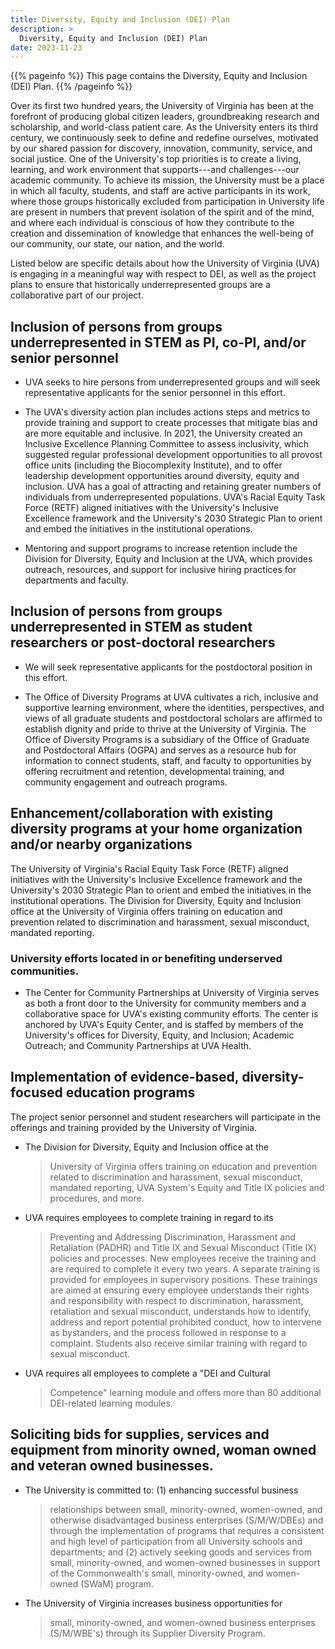 ```yaml
---
title: Diversity, Equity and Inclusion (DEI) Plan 
description: >
  Diversity, Equity and Inclusion (DEI) Plan 
date: 2023-11-23
---
```


{{% pageinfo %}}
This page contains the Diversity, Equity and Inclusion (DEI) Plan.
{{% /pageinfo %}}


Over its first two hundred years, the University of Virginia has been at
the forefront of producing global citizen leaders, groundbreaking
research and scholarship, and world-class patient care. As the
University enters its third century, we continuously seek to define and
redefine ourselves, motivated by our shared passion for discovery,
innovation, community, service, and social justice. One of the
University's top priorities is to create a living, learning, and work
environment that supports---and challenges---our academic community. To
achieve its mission, the University must be a place in which all
faculty, students, and staff are active participants in its work, where
those groups historically excluded from participation in University life
are present in numbers that prevent isolation of the spirit and of the
mind, and where each individual is conscious of how they contribute to
the creation and dissemination of knowledge that enhances the well-being
of our community, our state, our nation, and the world.

Listed below are specific details about how the University of Virginia
(UVA) is engaging in a meaningful way with respect to DEI, as well as
the project plans to ensure that historically underrepresented groups
are a collaborative part of our project.

## Inclusion of persons from groups underrepresented in STEM as PI, co-PI, and/or senior personnel

-   UVA seeks to hire persons from underrepresented groups and will seek
    representative applicants for the senior personnel in this effort.

-   The UVA's diversity action plan includes actions steps and metrics
    to provide training and support to create processes that mitigate
    bias and are more equitable and inclusive. In 2021, the University
    created an Inclusive Excellence Planning Committee to assess
    inclusivity, which suggested regular professional development
    opportunities to all provost office units (including the
    Biocomplexity Institute), and to offer leadership development
    opportunities around diversity, equity and inclusion. UVA has a goal
    of attracting and retaining greater numbers of individuals from
    underrepresented populations. UVA's Racial Equity Task Force (RETF)
    aligned initiatives with the University\'s Inclusive Excellence
    framework and the University\'s 2030 Strategic Plan to orient and
    embed the initiatives in the institutional operations.

-   Mentoring and support programs to increase retention include the
    Division for Diversity, Equity and Inclusion at the UVA, which
    provides outreach, resources, and support for inclusive hiring
    practices for departments and faculty.

## Inclusion of persons from groups underrepresented in STEM as student researchers or post-doctoral researchers

-   We will seek representative applicants for the postdoctoral position
    in this effort.

-   The Office of Diversity Programs at UVA cultivates a rich, inclusive
    and supportive learning environment, where the identities,
    perspectives, and views of all graduate students and postdoctoral
    scholars are affirmed to establish dignity and pride to thrive at
    the University of Virginia. The Office of Diversity Programs is a
    subsidiary of the Office of Graduate and Postdoctoral Affairs (OGPA)
    and serves as a resource hub for information to connect students,
    staff, and faculty to opportunities by offering recruitment and
    retention, developmental training, and community engagement and
    outreach programs.

## Enhancement/collaboration with existing diversity programs at your home organization and/or nearby organizations

The University of Virginia's Racial Equity Task Force (RETF) aligned initiatives with the University\'s Inclusive Excellence framework and the University\'s 2030 Strategic Plan to orient and embed the initiatives in the institutional operations. The Division for Diversity, Equity and Inclusion office at the University of Virginia offers training on education and prevention related to discrimination and harassment, sexual misconduct, mandated reporting. 

### University efforts located in or benefiting underserved communities.

-   The Center for Community Partnerships at University of Virginia
    serves as both a front door to the University for community members
    and a collaborative space for UVA's existing community efforts. The
    center is anchored by UVA's Equity Center, and is staffed by members
    of the University's offices for Diversity, Equity, and Inclusion;
    Academic Outreach; and Community Partnerships at UVA Health.

## Implementation of evidence-based, diversity-focused education programs

The project senior personnel and student researchers will participate in the offerings and training provided by the University of Virginia.

-   The Division for Diversity, Equity and Inclusion office at the
    > University of Virginia offers training on education and prevention
    > related to discrimination and harassment, sexual misconduct,
    > mandated reporting, UVA System's Equity and Title IX policies and
    > procedures, and more. 

-   UVA requires employees to complete training in regard to its
    > Preventing and Addressing Discrimination, Harassment and
    > Retaliation (PADHR) and Title IX and Sexual Misconduct (Title IX)
    > policies and processes. New employees receive the training and are
    > required to complete it every two years. A separate training is
    > provided for employees in supervisory positions. These trainings
    > are aimed at ensuring every employee understands their rights and
    > responsibility with respect to discrimination, harassment,
    > retaliation and sexual misconduct, understands how to identify,
    > address and report potential prohibited conduct, how to intervene
    > as bystanders, and the process followed in response to a
    > complaint. Students also receive similar training with regard to
    > sexual misconduct.

-   UVA requires all employees to complete a "DEI and Cultural
    > Competence" learning module and offers more than 80 additional
    > DEI-related learning modules.

## Soliciting bids for supplies, services and equipment from minority owned, woman owned and veteran owned businesses.

-   The University is committed to: (1) enhancing successful business
    > relationships between small, minority-owned, women-owned, and
    > otherwise disadvantaged business enterprises (S/M/W/DBEs) and
    > through the implementation of programs that requires a consistent
    > and high level of participation from all University schools and
    > departments; and (2) actively seeking goods and services from
    > small, minority-owned, and women-owned businesses in support of
    > the Commonwealth's small, minority-owned, and women-owned (SWaM)
    > program.

-   The University of Virginia increases business opportunities for
    > small, minority-owned, and women-owned business enterprises
    > (S/M/WBE's) through its Supplier Diversity Program.

